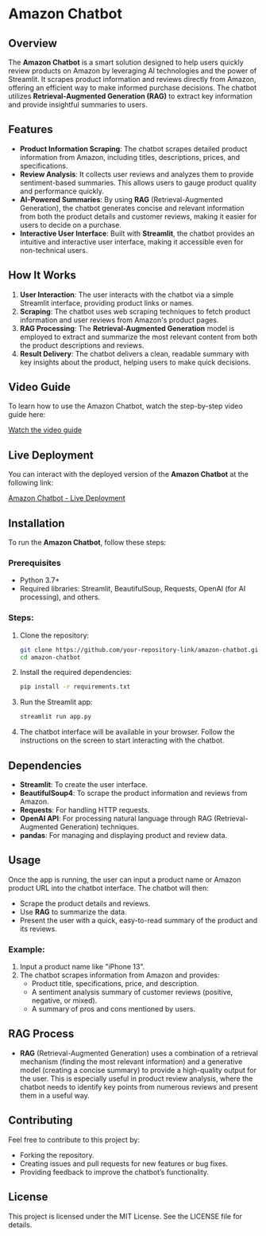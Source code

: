 # Amazon Chatbot

## Overview
The **Amazon Chatbot** is a smart solution designed to help users quickly review products on Amazon by leveraging AI technologies and the power of Streamlit. It scrapes product information and reviews directly from Amazon, offering an efficient way to make informed purchase decisions. The chatbot utilizes **Retrieval-Augmented Generation (RAG)** to extract key information and provide insightful summaries to users.

## Features
- **Product Information Scraping**: The chatbot scrapes detailed product information from Amazon, including titles, descriptions, prices, and specifications.
- **Review Analysis**: It collects user reviews and analyzes them to provide sentiment-based summaries. This allows users to gauge product quality and performance quickly.
- **AI-Powered Summaries**: By using **RAG** (Retrieval-Augmented Generation), the chatbot generates concise and relevant information from both the product details and customer reviews, making it easier for users to decide on a purchase.
- **Interactive User Interface**: Built with **Streamlit**, the chatbot provides an intuitive and interactive user interface, making it accessible even for non-technical users.
  
## How It Works
1. **User Interaction**: The user interacts with the chatbot via a simple Streamlit interface, providing product links or names.
2. **Scraping**: The chatbot uses web scraping techniques to fetch product information and user reviews from Amazon's product pages.
3. **RAG Processing**: The **Retrieval-Augmented Generation** model is employed to extract and summarize the most relevant content from both the product descriptions and reviews.
4. **Result Delivery**: The chatbot delivers a clean, readable summary with key insights about the product, helping users to make quick decisions.

## Video Guide
To learn how to use the Amazon Chatbot, watch the step-by-step video guide here:

[Watch the video guide](https://studenthcmusedu-my.sharepoint.com/:f:/g/personal/21127616_student_hcmus_edu_vn/Emyyjn0PGKtHidtIMXZ38tgBtyc7upnt-XJAQvP7_ip35Q?e=AT9Iob)

## Live Deployment
You can interact with the deployed version of the **Amazon Chatbot** at the following link:

[Amazon Chatbot - Live Deployment](https://khdlud-684432473097.us-central1.run.app/)


## Installation

To run the **Amazon Chatbot**, follow these steps:

### Prerequisites
- Python 3.7+
- Required libraries: Streamlit, BeautifulSoup, Requests, OpenAI (for AI processing), and others.

### Steps:
1. Clone the repository:

    ```bash
    git clone https://github.com/your-repository-link/amazon-chatbot.git
    cd amazon-chatbot
    ```

2. Install the required dependencies:

    ```bash
    pip install -r requirements.txt
    ```

3. Run the Streamlit app:

    ```bash
    streamlit run app.py
    ```

4. The chatbot interface will be available in your browser. Follow the instructions on the screen to start interacting with the chatbot.

## Dependencies
- **Streamlit**: To create the user interface.
- **BeautifulSoup4**: To scrape the product information and reviews from Amazon.
- **Requests**: For handling HTTP requests.
- **OpenAI API**: For processing natural language through RAG (Retrieval-Augmented Generation) techniques.
- **pandas**: For managing and displaying product and review data.

## Usage
Once the app is running, the user can input a product name or Amazon product URL into the chatbot interface. The chatbot will then:
- Scrape the product details and reviews.
- Use **RAG** to summarize the data.
- Present the user with a quick, easy-to-read summary of the product and its reviews.

### Example:

1. Input a product name like "iPhone 13".
2. The chatbot scrapes information from Amazon and provides:
   - Product title, specifications, price, and description.
   - A sentiment analysis summary of customer reviews (positive, negative, or mixed).
   - A summary of pros and cons mentioned by users.

## RAG Process
- **RAG** (Retrieval-Augmented Generation) uses a combination of a retrieval mechanism (finding the most relevant information) and a generative model (creating a concise summary) to provide a high-quality output for the user. This is especially useful in product review analysis, where the chatbot needs to identify key points from numerous reviews and present them in a useful way.

## Contributing
Feel free to contribute to this project by:
- Forking the repository.
- Creating issues and pull requests for new features or bug fixes.
- Providing feedback to improve the chatbot’s functionality.

## License
This project is licensed under the MIT License. See the LICENSE file for details.
